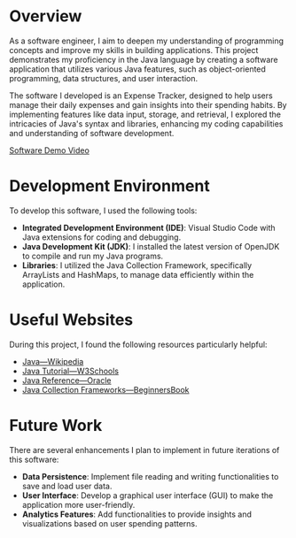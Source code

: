 # Overview

As a software engineer, I aim to deepen my understanding of programming concepts and improve my skills in building applications. This project demonstrates my proficiency in the Java language by creating a software application that utilizes various Java features, such as object-oriented programming, data structures, and user interaction. 

The software I developed is an Expense Tracker, designed to help users manage their daily expenses and gain insights into their spending habits. By implementing features like data input, storage, and retrieval, I explored the intricacies of Java's syntax and libraries, enhancing my coding capabilities and understanding of software development.

[Software Demo Video](http://youtube.link.goes.here)

# Development Environment

To develop this software, I used the following tools:

- **Integrated Development Environment (IDE)**: Visual Studio Code with Java extensions for coding and debugging.
- **Java Development Kit (JDK)**: I installed the latest version of OpenJDK to compile and run my Java programs.
- **Libraries**: I utilized the Java Collection Framework, specifically ArrayLists and HashMaps, to manage data efficiently within the application.

# Useful Websites

During this project, I found the following resources particularly helpful:

- [Java—Wikipedia](https://en.wikipedia.org/wiki/Java_(programming_language))
- [Java Tutorial—W3Schools](https://www.w3schools.com/java/)
- [Java Reference—Oracle](https://docs.oracle.com/javase/8/docs/api/)
- [Java Collection Frameworks—BeginnersBook](https://beginnersbook.com/java-collections-tutorial/)

# Future Work

There are several enhancements I plan to implement in future iterations of this software:

- **Data Persistence**: Implement file reading and writing functionalities to save and load user data.
- **User Interface**: Develop a graphical user interface (GUI) to make the application more user-friendly.
- **Analytics Features**: Add functionalities to provide insights and visualizations based on user spending patterns.
